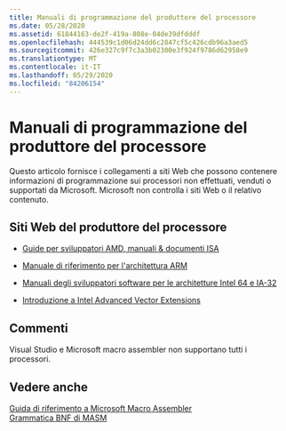 ```yaml
---
title: Manuali di programmazione del produttore del processore
ms.date: 05/28/2020
ms.assetid: 61844163-de2f-419a-808e-04de39dfdddf
ms.openlocfilehash: 444539c1d06d24dd6c2847cf5c426cdb96a3aed5
ms.sourcegitcommit: 426e327c9f7c3a3b02300e3f924f9786d62958e9
ms.translationtype: MT
ms.contentlocale: it-IT
ms.lasthandoff: 05/29/2020
ms.locfileid: "84206154"
---
```

# <a name="processor-manufacturer-programming-manuals"></a>Manuali di programmazione del produttore del processore

Questo articolo fornisce i collegamenti a siti Web che possono contenere informazioni di programmazione sui processori non effettuati, venduti o supportati da Microsoft. Microsoft non controlla i siti Web o il relativo contenuto.

## <a name="processor-manufacturer-websites"></a>Siti Web del produttore del processore

- [Guide per sviluppatori AMD, manuali & documenti ISA](https://developer.amd.com/resources/developer-guides-manuals/)

- [Manuale di riferimento per l'architettura ARM](https://developer.arm.com/docs/ddi0487/fb)

- [Manuali degli sviluppatori software per le architetture Intel 64 e IA-32](https://software.intel.com/articles/intel-sdm)

- [Introduzione a Intel Advanced Vector Extensions](https://software.intel.com/articles/introduction-to-intel-advanced-vector-extensions)

## <a name="remarks"></a>Commenti

Visual Studio e Microsoft macro assembler non supportano tutti i processori.

## <a name="see-also"></a>Vedere anche

[Guida di riferimento a Microsoft Macro Assembler](microsoft-macro-assembler-reference.md)\
[Grammatica BNF di MASM](masm-bnf-grammar.md)
